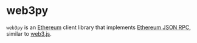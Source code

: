 # web3py

`web3py` is an [Ethereum](https://github.com/ethereum/go-ethereum) client library that implements [Ethereum JSON RPC](https://github.com/ethereum/wiki/wiki/JSON-RPC), similar to [web3.js](https://github.com/ethereum/web3.js).